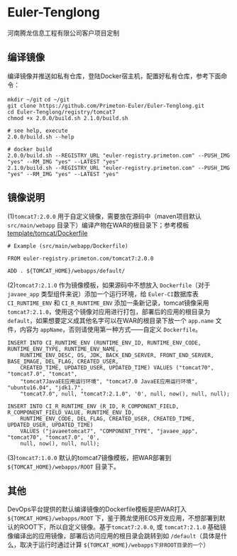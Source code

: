 # Euler-Tenglong  
  
  
河南腾龙信息工程有限公司客户项目定制
  
  
## 编译镜像  
  
编译镜像并推送如私有仓库，登陆Docker宿主机，配置好私有仓库，参考下面命令：  
  
`mkdir ~/git`
`cd ~/git`  
`git clone https://github.com/Primeton-Euler/Euler-Tenglong.git`  
`cd Euler-Tenglong/registry/tomcat7`  
`chmod +x 2.0.0/build.sh 2.1.0/build.sh`  
` `  
`# see help, execute `  
`2.0.0/build.sh --help`      
` `  
`# docker build`  
`2.0.0/build.sh --REGISTRY_URL "euler-registry.primeton.com" --PUSH_IMG "yes" --RM_IMG "yes" --LATEST "yes"`  
`2.1.0/build.sh --REGISTRY_URL "euler-registry.primeton.com" --PUSH_IMG "yes" --RM_IMG "yes" --LATEST "yes"`  
  
  
## 镜像说明  
  
(1)`tomcat7:2.0.0` 用于自定义镜像，需要放在源码中（maven项目默认 `src/main/webapp` 目录下）编译产物在WAR的根目录下；参考模板[template/tomcat/Dockerfile](https://github.com/Primeton-Euler/Euler-Tenglong/blob/master/template/tomcat/Dockerfile)  
  
	# Example (src/main/webapp/Dockerfile)
	
	FROM euler-registry.primeton.com/tomcat7:2.0.0
	
	ADD . ${TOMCAT_HOME}/webapps/default/
  
(2)`tomcat7:2.1.0` 作为镜像模板，如果源码中不想放入 `Dockerfile`（对于 `javaee_app` 类型组件来说）添加一个运行环境，给 `Euler-CI`数据库表 `CI_RUNTIME_ENV` 和 `CI_R_RUNTIME_ENV` 添加一条新记录，tomcat镜像采用 `tomcat7:2.1.0`，使用这个镜像对应用进行打包，部署后的应用的根目录为 `default`，如果想要定义成其他名字可以在WAR的根目录下放一个 `app.name` 文件，内容为 `appName`，否则请使用第一种方式——自定义 `Dockerfile`。 
  
	INSERT INTO CI_RUNTIME_ENV (RUNTIME_ENV_ID, RUNTIME_ENV_CODE, RUNTIME_ENV_TYPE, RUNTIME_ENV_NAME, 
		RUNTIME_ENV_DESC, OS, JDK, BACK_END_SERVER, FRONT_END_SERVER, BASE_IMAGE, DEL_FLAG, CREATED_USER, 
		CREATED_TIME, UPDATED_USER, UPDATED_TIME) VALUES ("tomcat70", "tomcat7.0", "tomcat", 
		"tomcat7JavaEE应用运行环境", "tomcat7.0 JavaEE应用运行环境", "ubuntu16.04", "jdk1.7", 
		"tomcat7.0", null, "tomcat7:2.1.0", '0', null, now(), null, null);
 
	INSERT INTO CI_R_RUNTIME_ENV (R_ID, R_COMPONENT_FIELD, R_COMPONENT_FIELD_VALUE, RUNTIME_ENV_ID, 
		RUNTIME_ENV_CODE, DEL_FLAG, CREATED_USER, CREATED_TIME, UPDATED_USER, UPDATED_TIME) 
		VALUES ("javaeetomcat7", "COMPONENT_TYPE", "javaee_app", "tomcat70", "tomcat7.0", '0', 
		null, now(), null, null);  
		
    
(3)`tomcat7:1.0.0` 默认的tomcat7镜像模板，把WAR部署到 `${TOMCAT_HOME}/webapps/ROOT` 目录下。  
  
## 其他  
  
DevOps平台提供的默认编译镜像的Dockerfile模板是把WAR打入 `${TOMCAT_HOME}/webapps/ROOT` 下，鉴于腾龙使用EOS开发应用，不想部署到默认的ROOT下，所以自定义镜像。基于`tomcat7:2.0.0`, 或 `tomcat7:2.1.0` 基础镜像编译出的应用镜像，部署后访问应用的根目录会跳转到如 `/default`（具体是什么，取决于运行时通过计算 `${TOMCAT_HOME}/webapps下非ROOT目录的一个`）  
  
  